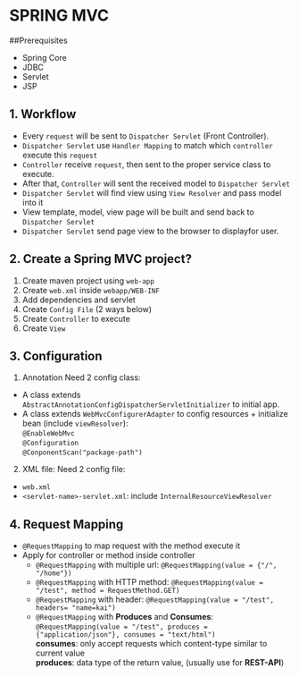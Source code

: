 # SPRING MVC

##Prerequisites
- Spring Core
- JDBC
- Servlet
- JSP

## 1. Workflow
- Every `request` will be sent to `Dispatcher Servlet` (Front Controller).
- `Dispatcher Servlet` use `Handler Mapping` to match which `controller` execute this `request`
- `Controller` receive `request`, then sent to the proper service class to execute.
- After that, `Controller` will sent the received model to `Dispatcher Servlet`
- `Dispatcher Servlet` will find view using `View Resolver` and pass model into it
- View template, model, view page will be built and send back to `Dispatcher Servlet`
- `Dispatcher Servlet` send page view to the browser to displayfor user.

## 2. Create a Spring MVC project?
1. Create maven project using `web-app`
2. Create `web.xml` inside `webapp/WEB-INF`
3. Add dependencies and servlet
4. Create `Config File` (2 ways below)
5. Create `Controller` to execute
6. Create `View`

## 3.  Configuration
1. Annotation
Need 2 config class:
- A class extends `AbstractAnnotationConfigDispatcherServletInitializer` to initial app.
- A class extends `WebMvcConfigurerAdapter` to config resources + initialize bean (include `viewResolver`):
<br/>`@EnableWebMvc`
<br/>`@Configuration`
<br/>`@ConponentScan("package-path")`

2. XML file: 
Need 2 config file:
- `web.xml`
- `<servlet-name>-servlet.xml`: include `InternalResourceViewResolver`

## 4. Request Mapping
- `@RequestMapping` to map request with the method execute it
- Apply for controller or method inside controller
	+ `@RequestMapping` with multiple url: `@RequestMapping(value = {"/", "/home"})`
	+ `@RequestMapping` with HTTP method: `@RequestMapping(value = "/test", method = RequestMethod.GET)`
	+ `@RequestMapping` with header: `@RequestMapping(value = "/test", headers= "name=kai")`
	+ `@RequestMapping` with **Produces** and **Consumes**: `@RequestMapping(value = "/test", produces = {"application/json"}, consumes = "text/html")`
	<br/> **consumes**: only accept requests which content-type similar to current value
	<br/> **produces**: data type of the return value, (usually use for **REST-API**)